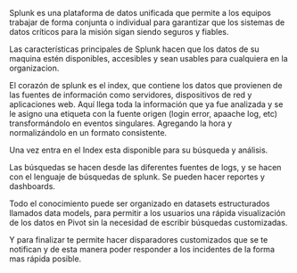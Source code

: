 Splunk es una plataforma de datos unificada que permite a los equipos trabajar de forma conjunta o individual para garantizar que los sistemas de datos críticos para la misión sigan siendo seguros y fiables. 

Las características principales de Splunk hacen que los datos de su maquina estén disponibles, accesibles y sean usables para cualquiera en la organizacion. 

El corazón de splunk es el index, que contiene los datos que provienen de las fuentes de información como servidores, dispositivos de red y aplicaciones web. Aquí llega toda la información que ya fue analizada y se le asigno una etiqueta con la fuente origen (login error, apaache log, etc) transformándolo en eventos singulares. Agregando la hora y normalizándolo en un formato consistente. 

Una vez entra en el Index esta disponible para su búsqueda y análisis. 

Las búsquedas se hacen desde las diferentes fuentes de logs, y se hacen con el lenguaje de búsquedas de splunk. Se pueden hacer reportes y dashboards. 

Todo el conocimiento puede ser organizado en datasets estructurados llamados data models, para permitir a los usuarios una rápida visualización de los datos en Pivot sin la necesidad de escribir búsquedas customizadas. 

Y para finalizar te permite hacer disparadores customizados que se te notifican y de esta manera poder responder a los incidentes de la forma mas rápida posible. 

